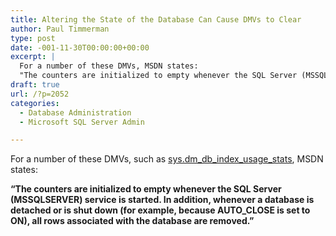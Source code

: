 ```yaml
---
title: Altering the State of the Database Can Cause DMVs to Clear
author: Paul Timmerman
type: post
date: -001-11-30T00:00:00+00:00
excerpt: |
  For a number of these DMVs, MSDN states:
  "The counters are initialized to empty whenever the SQL Server (MSSQLSERVER) service is started. In addition, whenever a database is detached or is shut down (for example, because AUTO_CLOSE is set to ON), all r&hellip;
draft: true
url: /?p=2052
categories:
  - Database Administration
  - Microsoft SQL Server Admin

---
```

For a number of these DMVs, such as [sys.dm\_db\_index\_usage\_stats][1], MSDN states:

**&#8220;The counters are initialized to empty whenever the SQL Server (MSSQLSERVER) service is started. In addition, whenever a database is detached or is shut down (for example, because AUTO_CLOSE is set to ON), all rows associated with the database are removed.&#8221;**

 [1]: http://msdn.microsoft.com/en-us/library/ms188755.aspx